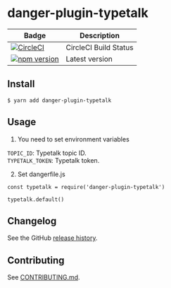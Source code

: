 danger-plugin-typetalk
======================

| Badge | Description |
| ------------- | ------------- |
| [![CircleCI](https://circleci.com/gh/is2ei/danger-plugin-typetalk.svg?style=svg)][circleci] | CircleCI Build Status |
| [![npm version](https://badge.fury.io/js/danger-plugin-typetalk.svg)][npm] | Latest version |

[circleci]: https://circleci.com/gh/is2ei/danger-plugin-typetalk
[npm]: https://badge.fury.io/js/danger-plugin-typetalk

## Install

```
$ yarn add danger-plugin-typetalk
```

## Usage

1) You need to set environment variables

`TOPIC_ID`: Typetalk topic ID.  
`TYPETALK_TOKEN`: Typetalk token.  

2) Set dangerfile.js

```
const typetalk = require('danger-plugin-typetalk')

typetalk.default()
```

## Changelog

See the GitHub [release history](https://github.com/is2ei/danger-plugin-typetalk/releases).

## Contributing

See [CONTRIBUTING.md](CONTRIBUTING.md).

